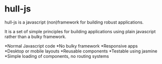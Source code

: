 # hull-js

hull-js is a javascript (non)framework for building robust applications.

It is a set of simple principles for building applications using plain javascript rather than a bulky framework.

*Normal Javascript code
*No bulky framework
*Responsive apps
*Desktop or mobile layouts
*Reusable components
*Testable using jasmine
*Simple loading of components, no routing systems
